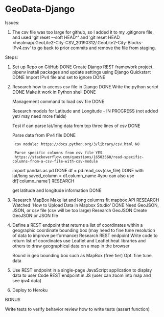 # GeoData-Django

Issues:

1) The csv file was too large for github, so I added it to my .gitignore file, and used 'git reset --soft HEAD^' and 'git reset HEAD <heatmap/.GeoLite2-City-CSV_20190312/.GeoLite2-City-Blocks-IPv4.csv' to go back to prior commits and remove the file from staging.

Steps:

1) Set up Repo on GitHub DONE
	Create Django REST framework project, pipenv install packages and update    settings using Django Quickstart DONE
	Import IPv4 file and set to ignore DONE

2) Research how to access csv file in Django DONE
    Write the python script DONE
    Make it work in Python shell DONE

    Management command to load csv file DONE

    Research models for Latitude and Longitude - IN PROGRESS (not added yet/    may need more fields)

    Test if can parse lat/long data from top three lines of csv DONE

    Parse data from IPv4 file DONE
	
		csv module: https://docs.python.org/3/library/csv.html NO

	    Parse specific columns from csv file YES
		https://stackoverflow.com/questions/16503560/read-specific-columns-from-a-csv-file-with-csv-module

    import pandas as pd DONE
    df = pd.read_csv(csv_file) DONE with lat/long
    saved_column = df.column_name #you can also use df['column_name'] RESEARCH

	get latitude and longitude information DONE

3) Research MapBox
    Make lat and long columns fit mapbox API RESEARCH
    Watched 'How to Upload Data in Mapbox Studio' DONE
    Need GeoJSON, JSON, or csv file
        (csv will be too large)
    Research GeoJSON
    Create GeoJSON or JSON file

4) Define a REST endpoint that returns a list of coordinates within a           geographic coordinate bounding box (may need to fine tune resolution of         data to improve performance) 
	Research REST endpoint
	Write code to return list of coordinates
		use Leaflet and Leaflet.heat libraries and others to draw geographical data on a map in the browser

	Bound in geo bounding box such as MapBox (free tier)
	Opt: fine tune data

5) Use REST endpoint in a single-page JavaScript application to display data    to user
	Code REST endpoint in JS (user can zoom into map and see ipv4 data)

6) Deploy to Heroku

BONUS

Write tests to verify behavior
	review how to write tests (assert function)
